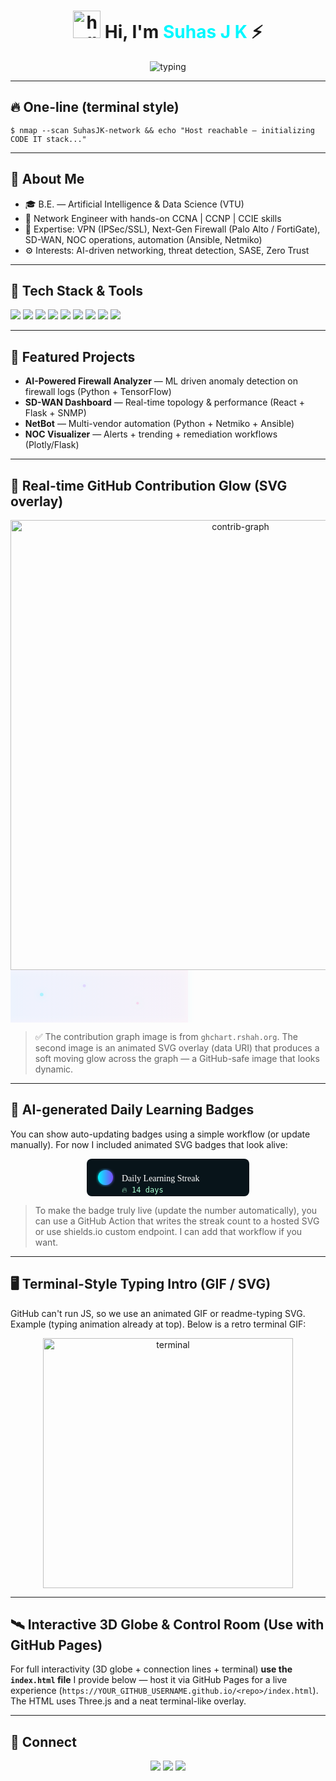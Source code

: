 <!-- CODE IT ⚡ — Suhas J K | Network Engineer & AI & DS Graduate -->

<h1 align="center">
  <img src="https://media.giphy.com/media/hvRJCLFzcasrR4ia7z/giphy.gif" width="44" alt="hello" />
  Hi, I'm <span style="color:#00f8ff">Suhas J K</span> ⚡
</h1>

<p align="center">
  <img src="https://readme-typing-svg.herokuapp.com?font=Fira+Code&size=24&duration=3000&pause=900&color=00FFFF&center=true&vCenter=true&width=760&lines=Network+Engineer+%7C+AI+%26+Cybersecurity;CCNA+%7C+CCNP+%7C+CCIE;VPN+%7C+NextGen+Firewall+%7C+SD-WAN;NOC+%7C+Automation+%7C+Threat+Hunting" alt="typing"/>
</p>

---

## 🔥 One-line (terminal style)
`$ nmap --scan SuhasJK-network && echo "Host reachable — initializing CODE IT stack..."`

---

## 🧠 About Me
- 🎓 B.E. — Artificial Intelligence & Data Science (VTU)  
- 💼 Network Engineer with hands-on CCNA | CCNP | CCIE skills  
- 🔐 Expertise: VPN (IPSec/SSL), Next-Gen Firewall (Palo Alto / FortiGate), SD-WAN, NOC operations, automation (Ansible, Netmiko)  
- ⚙️ Interests: AI-driven networking, threat detection, SASE, Zero Trust

---

## 🧰 Tech Stack & Tools
<p align="left">
  <img src="https://img.shields.io/badge/Cisco%20CCNA-1BA0D7?style=for-the-badge&logo=cisco&logoColor=white"/>
  <img src="https://img.shields.io/badge/CCNP-0078D7?style=for-the-badge&logo=cisco&logoColor=white"/>
  <img src="https://img.shields.io/badge/CCIE-2A6CCB?style=for-the-badge&logo=cisco&logoColor=white"/>
  <img src="https://img.shields.io/badge/SD--WAN-00A3E0?style=for-the-badge&logo=cloudflare&logoColor=white"/>
  <img src="https://img.shields.io/badge/Firewall-PaloAlto?style=for-the-badge&logo=paloaltonetworks&logoColor=white"/>
  <img src="https://img.shields.io/badge/Python-3776AB?style=for-the-badge&logo=python&logoColor=white"/>
  <img src="https://img.shields.io/badge/Ansible-EE0000?style=for-the-badge&logo=ansible&logoColor=white"/>
  <img src="https://img.shields.io/badge/GNS3-3587A4?style=for-the-badge&logo=gns3&logoColor=white"/>
  <img src="https://img.shields.io/badge/EVE--NG-1B1B1B?style=for-the-badge&logo=proxmox&logoColor=white"/>
</p>

---

## 🚀 Featured Projects
- **AI-Powered Firewall Analyzer** — ML driven anomaly detection on firewall logs (Python + TensorFlow)  
- **SD-WAN Dashboard** — Real-time topology & performance (React + Flask + SNMP)  
- **NetBot** — Multi-vendor automation (Python + Netmiko + Ansible)  
- **NOC Visualizer** — Alerts + trending + remediation workflows (Plotly/Flask)

---

## 🔁 Real-time GitHub Contribution Glow (SVG overlay)
<p align="center">
  <!-- GitHub contribution graph (default) -->
  <img src="https://ghchart.rshah.org/SuhasJK" alt="contrib-graph" width="720" />

  <!-- Animated glow overlay as data URI SVG: will render as an image and animate on GitHub -->
  <br/>
  <img alt="contrib-glow" width="720"
       src="data:image/svg+xml;utf8,
       <svg xmlns='http://www.w3.org/2000/svg' width='720' height='120' viewBox='0 0 720 120'>
         <defs>
           <filter id='f' x='-50%' y='-50%' width='200%' height='200%'>
             <feGaussianBlur stdDeviation='8' result='b'/>
             <feColorMatrix type='matrix' values='0 0 0 0 0.0  0 0 0 0 0.6  0 0 0 0 1  0 0 0 1 0' result='c'/>
             <feBlend in='SourceGraphic' in2='c' mode='screen'/>
           </filter>
           <linearGradient id='g' x1='0' x2='1'>
             <stop offset='0' stop-color='%2300f8ff'/>
             <stop offset='0.5' stop-color='%23a64cff'/>
             <stop offset='1' stop-color='%23ff58b0'/>
           </linearGradient>
         </defs>
         <rect width='720' height='120' fill='none'/>
         <g filter='url(%23f)'>
           <rect x='0' y='0' width='720' height='120' fill='url(%23g)' opacity='0.06'>
             <animate attributeName='x' from='-360' to='720' dur='6s' repeatCount='indefinite'/>
           </rect>
           <g transform='translate(8,16)' opacity='0.9'>
             <!-- animated circles simulate glowing nodes moving across -->
             <circle cx='20' cy='40' r='4' fill='%2300f8ff'>
               <animate attributeName='cx' values='20;700;20' dur='8s' repeatCount='indefinite'/>
               <animate attributeName='opacity' values='0.2;0.9;0.2' dur='4s' repeatCount='indefinite'/>
             </circle>
             <circle cx='120' cy='20' r='3.5' fill='%23a64cff'>
               <animate attributeName='cx' values='120;600;120' dur='6s' repeatCount='indefinite'/>
               <animate attributeName='opacity' values='0.1;0.8;0.1' dur='3s' repeatCount='indefinite'/>
             </circle>
             <circle cx='260' cy='60' r='3' fill='%23ff58b0'>
               <animate attributeName='cx' values='260;480;260' dur='5s' repeatCount='indefinite'/>
               <animate attributeName='opacity' values='0.1;0.9;0.1' dur='2.8s' repeatCount='indefinite'/>
             </circle>
           </g>
         </g>
       </svg>" />
</p>

> ✅ The contribution graph image is from `ghchart.rshah.org`. The second image is an animated SVG overlay (data URI) that produces a soft moving glow across the graph — a GitHub-safe image that looks dynamic.

---

## 🧠 AI-generated Daily Learning Badges
You can show auto-updating badges using a simple workflow (or update manually). For now I included animated SVG badges that look alive:

<p align="center">
  <!-- Example animated SVG badge: learning streak (static number placeholder) -->
  <img alt="learning-badge" src="data:image/svg+xml;utf8,
  <svg xmlns='http://www.w3.org/2000/svg' width='260' height='60'>
    <defs>
      <linearGradient id='lg' x1='0' x2='1'><stop offset='0' stop-color='%2300f8ff'/><stop offset='1' stop-color='%237a4cff'/></linearGradient>
      <filter id='glow'><feGaussianBlur stdDeviation='2.2' result='blur'/><feMerge><feMergeNode in='blur'/><feMergeNode in='SourceGraphic'/></feMerge></filter>
    </defs>
    <rect rx='8' width='260' height='60' fill='%2308141a'/>
    <g transform='translate(12,10)'>
      <circle cx='18' cy='20' r='12' fill='url(%23lg)' filter='url(%23glow)'/>
      <text x='44' y='26' font-family='Verdana' font-size='14' fill='%23fff'>Daily Learning Streak</text>
      <text x='44' y='44' font-family='monospace' font-size='12' fill='%23a8ffd1'>🔥 <tspan id='streak'>14</tspan> days</text>
    </g>
  </svg>" />
</p>

> To make the badge truly live (update the number automatically), you can use a GitHub Action that writes the streak count to a hosted SVG or use shields.io custom endpoint. I can add that workflow if you want.

---

## 🖥️ Terminal-Style Typing Intro (GIF / SVG)
GitHub can't run JS, so we use an animated GIF or readme-typing SVG. Example (typing animation already at top). Below is a retro terminal GIF:

<p align="center">
  <img src="https://raw.githubusercontent.com/abhisheknaiidu/abhisheknaiidu/master/code.gif" alt="terminal" width="400"/>
</p>

---

## 🛰️ Interactive 3D Globe & Control Room (Use with GitHub Pages)
For full interactivity (3D globe + connection lines + terminal) **use the `index.html` file** I provide below — host it via GitHub Pages for a live experience (`https://YOUR_GITHUB_USERNAME.github.io/<repo>/index.html`). The HTML uses Three.js and a neat terminal-like overlay.

---

## 🔗 Connect
<p align="center">
  <a href="https://www.linkedin.com/in/YOUR_LINKEDIN" target="_blank"><img src="https://img.shields.io/badge/LinkedIn-0077B5?style=for-the-badge&logo=linkedin" /></a>
  <a href="mailto:YOUR_EMAIL@example.com"><img src="https://img.shields.io/badge/Email-D14836?style=for-the-badge&logo=gmail" /></a>
  <a href="https://github.com/YOUR_GITHUB_USERNAME"><img src="https://img.shields.io/badge/GitHub-181717?style=for-the-badge&logo=github" /></a>
</p>


